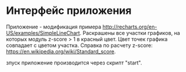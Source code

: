 # Интерфейс приложения

Приложение - модификация примера http://recharts.org/en-US/examples/SimpleLineChart.
Раскрашены все участки графиков, на которых модуль z-score > 1 в красный цвет.
Цвет точек графика совпадает с цветом участка.
Справка по расчету z-score: https://en.wikipedia.org/wiki/Standard_score.

зпуск приложение производится через скрипт "start".
